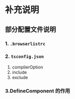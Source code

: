 # 补充说明

## 部分配置文件说明

### 1. `.browserlistrc`

### 2. `tsconfig.json`

1. complierOption
2. include
3. exclude

### 3.DefineComponent 的作用

